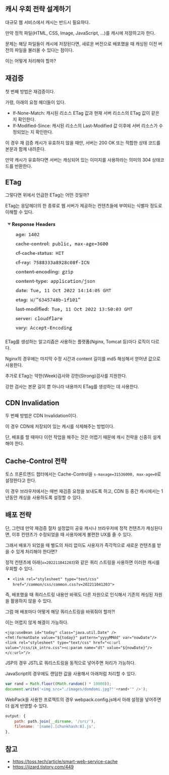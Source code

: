 ## 캐시 우회 전략 설계하기

대규모 웹 서비스에서 캐시는 반드시 필요하다.

만약 정적 파일(HTML, CSS, Image, JavaScript, ...)를 캐시에 저장하고자 한다.

문제는 해당 파일들이 캐시에 저장된다면, 새로운 버전으로 배포했을 때 캐싱된 이전 버전의 파일을 불러올 수 있다는 점이다.

이는 어떻게 처리해야 할까?

## 재검증

첫 번째 방법은 재검증이다.

가령, 아래의 요청 헤더들이 있다.
- If-None-Match: 캐시된 리소스 ETag 값과 현재 서버 리소스의 ETag 값이 같은 지 확인한다.
- If-Modified-Since: 캐시된 리소스의 Last-Modified 값 이후에 서버 리소스가 수정되었는 지 확인한다.

이 경우 재 검증 캐시가 유효하지 않을 때만, 서버는 200 OK 또는 적합한 상태 코드를 본문과 함께 내려준다.

만약 캐시가 유효하다면 서버는 캐싱되어 있는 이미지를 사용하라는 의미의 304 상태코드를 반환한다.

## ETag

그렇다면 위에서 언급한 ETag는 어떤 것일까?

ETag는 응답헤더의 한 종류로 웹 서버가 제공하는 컨텐츠들에 부여되는 식별자 정도로 이해할 수 있다.

![](11.png)

ETag를 생성하는 알고리즘은 사용하는 플랫폼(Nginx, Tomcat 등)마다 로직이 다르다.

Nginx의 경우에는 마지막 수정 시간과 content 길이를 md5 해싱해서 얻어낸 값으로 사용한다.

추가로 ETag는 약한(Week)검사와 강한(Strong)검사를 지원한다.

강한 검사는 본문 길이 뿐 아니라 내용까지 ETag를 생성하는 데 사용한다.

## CDN Invalidation

두 번째 방법은 CDN Invalidation이다.

이 경우 CDN에 저장되어 있는 캐시를 삭제해주는 방법이다.

단, 배포를 할 때마다 이런 작업을 해주는 것은 어렵기 때문에 캐시 전략을 신중히 설계해야 한다.

## Cache-Control 전략

토스 프론트엔드 챕터에서는 Cache-Control을 `s-maxage=31536000, max-age=0`로 설정한다고 한다.

이 경우 브라우저에서는 매번 재검증 요청을 보내도록 하고, CDN 등 중간 캐시에서는 1년동안 캐싱을 사용하도록 설정할 수 있다.

## 배포 전략

단, 그런데 만약 재검증 절차 설정없이 공유 캐시나 브라우저에 정적 컨텐츠가 캐싱된다면, 이후 컨텐츠가 수정되었을 때 사용자에게 불편한 UX를 줄 수 있다.

그래서 배포가 되었을 때 별도의 처리 없이도 사용자가 즉각적으로 새로운 컨텐츠를 받을 수 있게 처리해야 한다면?

정적 컨텐츠에 아래(`v=202211041203`)와 같은 쿼리 스트링을 사용하면 이러한 캐시를 우회할 수 있다.
- `<link rel="stylesheet" type="text/css" href="/common/css/common.css?v=202211041203">`

즉, 배포했을 때 쿼리스트링 내용만 바꿔도 다른 자원으로 인식해서 기존의 캐싱된 자원을 활용하지 않을 수 있다.

그럼 매 배포마다 어떻게 해당 쿼리스트링을 바꿔줘야 할까?!

이는 어렵지 않게 해결이 가능하다.

```
<jsp:useBean id="today" class="java.util.Date" />
<fmt:formatDate value="${today}" pattern="yyyyMMdd" var="nowDate"/>
<link rel="stylesheet" type="text/css" href="<c:url value="/css/ik_intro.css"><c:param name="dt" value="${nowDate}"/></c:url>"/>
```
JSP의 경우 JSTL로 쿼리스트링을 동적으로 넣어주면 처리가 가능하다.

JavaScript의 경우에도 랜덤한 값을 사용해서 아래처럼 처리할 수 있다.
```javascript
var rand = Math.floor((Math.random() * 10000));
document.write('<img src="./images/domdomi.jpg?"'+rand+'" />');
```

WebPack을 사용한 프로젝트의 경우 webpack.config.js에서 아래 설정을 넣어주면 더 쉽게 반영할 수 있다.
```javascript
output: {
    path: path.join(__dirname, '/src/'),
    filename: '[name].[chunkhash:8].js',
},
```

## 참고
- https://toss.tech/article/smart-web-service-cache
- https://jizard.tistory.com/449